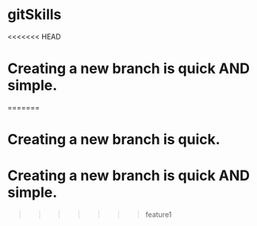 # gitSkills
<<<<<<< HEAD
# Creating a new branch is quick AND simple.
=======
# Creating a new branch is quick.
# Creating a new branch is quick AND simple.

>>>>>>> feature1
